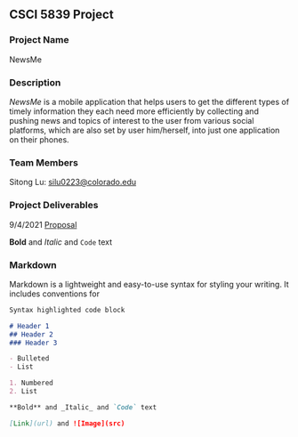 ## CSCI 5839 Project

### Project Name
NewsMe

### Description

_NewsMe_ is a mobile application that helps users to get the different types of timely information they each need more efficiently by collecting and pushing news and topics of interest to the user from various social platforms, which are also set by user him/herself, into just one application on their phones.

### Team Members

Sitong Lu: [silu0223@colorado.edu](mailto:silu0223@colorado.edu?subject=[GitHub]%20Question%20About%20Your%20CSCI%205839%20Project)

### Project Deliverables
9/4/2021 [Proposal](https://akitomoya616.github.io/CSCI5839_PROJECT/proposal.pdf)




**Bold** and _Italic_ and `Code` text



### Markdown

Markdown is a lightweight and easy-to-use syntax for styling your writing. It includes conventions for

```markdown
Syntax highlighted code block

# Header 1
## Header 2
### Header 3

- Bulleted
- List

1. Numbered
2. List

**Bold** and _Italic_ and `Code` text

[Link](url) and ![Image](src)
```

